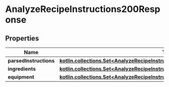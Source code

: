 
# AnalyzeRecipeInstructions200Response

## Properties
Name | Type | Description | Notes
------------ | ------------- | ------------- | -------------
**parsedInstructions** | [**kotlin.collections.Set&lt;AnalyzeRecipeInstructions200ResponseParsedInstructionsInner&gt;**](AnalyzeRecipeInstructions200ResponseParsedInstructionsInner.md) |  | 
**ingredients** | [**kotlin.collections.Set&lt;AnalyzeRecipeInstructions200ResponseIngredientsInner&gt;**](AnalyzeRecipeInstructions200ResponseIngredientsInner.md) |  | 
**equipment** | [**kotlin.collections.Set&lt;AnalyzeRecipeInstructions200ResponseIngredientsInner&gt;**](AnalyzeRecipeInstructions200ResponseIngredientsInner.md) |  | 



